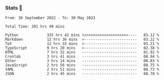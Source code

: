 ### Stats 👋
<!--START_SECTION:waka-->

```text
From: 30 September 2022 - To: 30 May 2023

Total Time: 391 hrs 49 mins

Python             325 hrs 42 mins >>>>>>>>>>>>>>>>>>>>>----   83.12 %
Markdown           12 hrs 36 mins  >------------------------   03.22 %
TeX                12 hrs 33 mins  >------------------------   03.21 %
TypeScript         9 hrs 20 mins   >------------------------   02.38 %
HTML               7 hrs 32 mins   -------------------------   01.92 %
Crontab            3 hrs 41 mins   -------------------------   00.94 %
Other              3 hrs 14 mins   -------------------------   00.83 %
JavaScript         2 hrs 56 mins   -------------------------   00.75 %
YAML               2 hrs 51 mins   -------------------------   00.73 %
JSON               2 hrs 45 mins   -------------------------   00.70 %
```

<!--END_SECTION:waka-->

<!--
**buhaytza2005/buhaytza2005** is a ✨ _special_ ✨ repository because its `README.md` (this file) appears on your GitHub profile.

Here are some ideas to get you started:

- 🔭 I’m currently working on ...
- 🌱 I’m currently learning ...
- 👯 I’m looking to collaborate on ...
- 🤔 I’m looking for help with ...
- 💬 Ask me about ...
- 📫 How to reach me: ...
- 😄 Pronouns: ...
- ⚡ Fun fact: ...
-->



